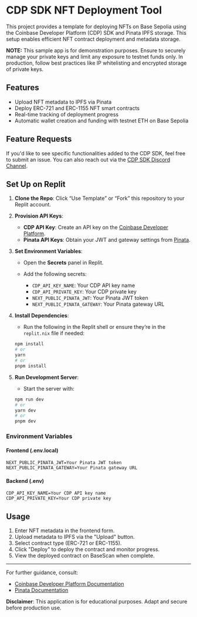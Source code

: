 # CDP SDK NFT Deployment Tool

This project provides a template for deploying NFTs on Base Sepolia using the Coinbase Developer Platform (CDP) SDK and Pinata IPFS storage. This setup enables efficient NFT contract deployment and metadata storage.

**NOTE:** This sample app is for demonstration purposes. Ensure to securely manage your private keys and limit any exposure to testnet funds only. In production, follow best practices like IP whitelisting and encrypted storage of private keys.

## Features

- Upload NFT metadata to IPFS via Pinata
- Deploy ERC-721 and ERC-1155 NFT smart contracts
- Real-time tracking of deployment progress
- Automatic wallet creation and funding with testnet ETH on Base Sepolia

## Feature Requests

If you'd like to see specific functionalities added to the CDP SDK, feel free to submit an issue. You can also reach out via the [CDP SDK Discord Channel](https://discord.gg/cdpsdk).

## Set Up on Replit

1. **Clone the Repo**: Click “Use Template” or “Fork” this repository to your Replit account.

2. **Provision API Keys**:
   - **CDP API Key**: Create an API key on the [Coinbase Developer Platform](https://developer.coinbase.com/).
   - **Pinata API Keys**: Obtain your JWT and gateway settings from [Pinata](https://pinata.cloud/).

3. **Set Environment Variables**:
   - Open the **Secrets** panel in Replit.
   - Add the following secrets:

      - `CDP_API_KEY_NAME`: Your CDP API key name
      - `CDP_API_PRIVATE_KEY`: Your CDP private key
      - `NEXT_PUBLIC_PINATA_JWT`: Your Pinata JWT token
      - `NEXT_PUBLIC_PINATA_GATEWAY`: Your Pinata gateway URL

4. **Install Dependencies**:
   - Run the following in the Replit shell or ensure they’re in the `replit.nix` file if needed:

    ```bash
    npm install
    # or
    yarn
    # or
    pnpm install
    ```

5. **Run Development Server**:
   - Start the server with:

    ```bash
    npm run dev
    # or
    yarn dev
    # or
    pnpm dev
    ```

### Environment Variables

#### Frontend (.env.local)
```
NEXT_PUBLIC_PINATA_JWT=Your Pinata JWT token
NEXT_PUBLIC_PINATA_GATEWAY=Your Pinata gateway URL
```

#### Backend (.env)
```
CDP_API_KEY_NAME=Your CDP API key name
CDP_API_PRIVATE_KEY=Your CDP private key
```

## Usage
1. Enter NFT metadata in the frontend form.
2. Upload metadata to IPFS via the "Upload" button.
3. Select contract type (ERC-721 or ERC-1155).
4. Click "Deploy" to deploy the contract and monitor progress.
5. View the deployed contract on BaseScan when complete.

---

For further guidance, consult:
- [Coinbase Developer Platform Documentation](https://docs.cdp.coinbase.com/)
- [Pinata Documentation](https://docs.pinata.cloud/)

**Disclaimer**: This application is for educational purposes. Adapt and secure before production use.
